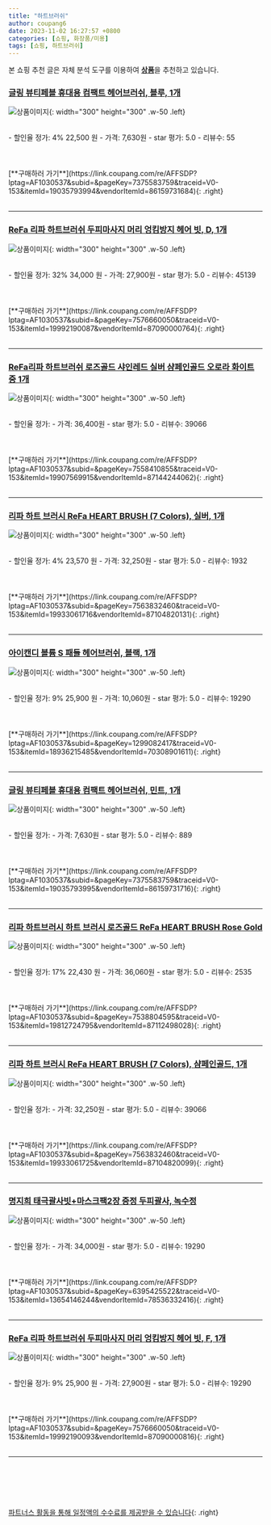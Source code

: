 ```yaml
---
title: "하트브러쉬"
author: coupang6
date: 2023-11-02 16:27:57 +0800
categories: [쇼핑, 화장품/미용]
tags: [쇼핑, 하트브러쉬]
---
```


본 쇼핑 추천 글은 자체 분석 도구를 이용하여 [**상품**](https://link.coupang.com/a/bao1ui)을 추천하고 있습니다.

### [글링 뷰티페블 휴대용 컴팩트 헤어브러쉬, 블루, 1개](https://link.coupang.com/re/AFFSDP?lptag=AF1030537&subid=&pageKey=7375583759&traceid=V0-153&itemId=19035793994&vendorItemId=86159731684)

![상품이미지](https://thumbnail6.coupangcdn.com/thumbnails/remote/230x230ex/image/retail/images/3866563229303330-87b4fe18-015c-4dfd-92ed-c422008d5794.jpg){: width="300" height="300" .w-50 .left}


<br>
- 할인율 정가: 4%  22,500   원
- 가격: 7,630원
- star 평가: 5.0
- 리뷰수: 55
<br>
<br>
<br>
<br>
[**구매하러 가기**](https://link.coupang.com/re/AFFSDP?lptag=AF1030537&subid=&pageKey=7375583759&traceid=V0-153&itemId=19035793994&vendorItemId=86159731684){: .right}
<br>
<br>

---

### [ReFa 리파 하트브러쉬 두피마사지 머리 엉킴방지 헤어 빗, D, 1개](https://link.coupang.com/re/AFFSDP?lptag=AF1030537&subid=&pageKey=7576660050&traceid=V0-153&itemId=19992190087&vendorItemId=87090000764)

![상품이미지](https://thumbnail8.coupangcdn.com/thumbnails/remote/230x230ex/image/vendor_inventory/cda4/b3fcbede28eda8d1a52fd7cfbbb3b3b714fd6408b5b5e06010480bb38a2a.jpg){: width="300" height="300" .w-50 .left}


<br>
- 할인율 정가: 32%  34,000   원
- 가격: 27,900원
- star 평가: 5.0
- 리뷰수: 45139
<br>
<br>
<br>
<br>
[**구매하러 가기**](https://link.coupang.com/re/AFFSDP?lptag=AF1030537&subid=&pageKey=7576660050&traceid=V0-153&itemId=19992190087&vendorItemId=87090000764){: .right}
<br>
<br>

---

### [ReFa리파 하트브러쉬 로즈골드 샤인레드 실버 샴페인골드 오로라 화이트 중 1개](https://link.coupang.com/re/AFFSDP?lptag=AF1030537&subid=&pageKey=7558410855&traceid=V0-153&itemId=19907569915&vendorItemId=87144244062)

![상품이미지](https://thumbnail6.coupangcdn.com/thumbnails/remote/230x230ex/image/vendor_inventory/d747/d98f7458e04def1b797581f33c105c57cd0517df0678cb45c2cc9d5f88f8.png){: width="300" height="300" .w-50 .left}


<br>
- 할인율 정가: 
- 가격: 36,400원
- star 평가: 5.0
- 리뷰수: 39066
<br>
<br>
<br>
<br>
[**구매하러 가기**](https://link.coupang.com/re/AFFSDP?lptag=AF1030537&subid=&pageKey=7558410855&traceid=V0-153&itemId=19907569915&vendorItemId=87144244062){: .right}
<br>
<br>

---

### [리파 하트 브러시 ReFa HEART BRUSH (7 Colors), 실버, 1개](https://link.coupang.com/re/AFFSDP?lptag=AF1030537&subid=&pageKey=7563832460&traceid=V0-153&itemId=19933061716&vendorItemId=87104820131)

![상품이미지](https://thumbnail10.coupangcdn.com/thumbnails/remote/230x230ex/image/vendor_inventory/d112/3e122390e6b30a510b0886b47c4ee7dfa10acb884c71daf4e6972520ad2b.png){: width="300" height="300" .w-50 .left}


<br>
- 할인율 정가: 4%  23,570   원
- 가격: 32,250원
- star 평가: 5.0
- 리뷰수: 1932
<br>
<br>
<br>
<br>
[**구매하러 가기**](https://link.coupang.com/re/AFFSDP?lptag=AF1030537&subid=&pageKey=7563832460&traceid=V0-153&itemId=19933061716&vendorItemId=87104820131){: .right}
<br>
<br>

---

### [아이캔디 볼륨 S 패들 헤어브러쉬, 블랙, 1개](https://link.coupang.com/re/AFFSDP?lptag=AF1030537&subid=&pageKey=1299082417&traceid=V0-153&itemId=18936215485&vendorItemId=70308901611)

![상품이미지](https://thumbnail7.coupangcdn.com/thumbnails/remote/230x230ex/image/retail/images/3223612225295779-da9a3dd3-efcc-4dba-bff3-454ceb363bd0.jpg){: width="300" height="300" .w-50 .left}


<br>
- 할인율 정가: 9%  25,900   원
- 가격: 10,060원
- star 평가: 5.0
- 리뷰수: 19290
<br>
<br>
<br>
<br>
[**구매하러 가기**](https://link.coupang.com/re/AFFSDP?lptag=AF1030537&subid=&pageKey=1299082417&traceid=V0-153&itemId=18936215485&vendorItemId=70308901611){: .right}
<br>
<br>

---

### [글링 뷰티페블 휴대용 컴팩트 헤어브러쉬, 민트, 1개](https://link.coupang.com/re/AFFSDP?lptag=AF1030537&subid=&pageKey=7375583759&traceid=V0-153&itemId=19035793995&vendorItemId=86159731716)

![상품이미지](https://thumbnail6.coupangcdn.com/thumbnails/remote/230x230ex/image/retail/images/581746315595456-945178bb-70a7-4a03-bad5-77eeca11fa38.jpg){: width="300" height="300" .w-50 .left}


<br>
- 할인율 정가: 
- 가격: 7,630원
- star 평가: 5.0
- 리뷰수: 889
<br>
<br>
<br>
<br>
[**구매하러 가기**](https://link.coupang.com/re/AFFSDP?lptag=AF1030537&subid=&pageKey=7375583759&traceid=V0-153&itemId=19035793995&vendorItemId=86159731716){: .right}
<br>
<br>

---

### [리파 하트브러시 하트 브러시 로즈골드 ReFa HEART BRUSH Rose Gold](https://link.coupang.com/re/AFFSDP?lptag=AF1030537&subid=&pageKey=7538804595&traceid=V0-153&itemId=19812724795&vendorItemId=87112498028)

![상품이미지](https://thumbnail6.coupangcdn.com/thumbnails/remote/230x230ex/image/vendor_inventory/df87/d400b78959d7795c76424adfbbd6056d54117b31e3231bb85c23bbdea076.png){: width="300" height="300" .w-50 .left}


<br>
- 할인율 정가: 17%  22,430   원
- 가격: 36,060원
- star 평가: 5.0
- 리뷰수: 2535
<br>
<br>
<br>
<br>
[**구매하러 가기**](https://link.coupang.com/re/AFFSDP?lptag=AF1030537&subid=&pageKey=7538804595&traceid=V0-153&itemId=19812724795&vendorItemId=87112498028){: .right}
<br>
<br>

---

### [리파 하트 브러시 ReFa HEART BRUSH (7 Colors), 샴페인골드, 1개](https://link.coupang.com/re/AFFSDP?lptag=AF1030537&subid=&pageKey=7563832460&traceid=V0-153&itemId=19933061725&vendorItemId=87104820099)

![상품이미지](https://thumbnail10.coupangcdn.com/thumbnails/remote/230x230ex/image/vendor_inventory/d112/3e122390e6b30a510b0886b47c4ee7dfa10acb884c71daf4e6972520ad2b.png){: width="300" height="300" .w-50 .left}


<br>
- 할인율 정가: 
- 가격: 32,250원
- star 평가: 5.0
- 리뷰수: 39066
<br>
<br>
<br>
<br>
[**구매하러 가기**](https://link.coupang.com/re/AFFSDP?lptag=AF1030537&subid=&pageKey=7563832460&traceid=V0-153&itemId=19933061725&vendorItemId=87104820099){: .right}
<br>
<br>

---

### [명지희 태극괄사빗+마스크팩2장 증정 두피괄사, 녹수정](https://link.coupang.com/re/AFFSDP?lptag=AF1030537&subid=&pageKey=6395425522&traceid=V0-153&itemId=13654146244&vendorItemId=78536332416)

![상품이미지](https://thumbnail6.coupangcdn.com/thumbnails/remote/230x230ex/image/vendor_inventory/5511/e78f593bc0e13736be4d3b9db6c7c20d253c77e260ce25157685aad6b7e8.jpg){: width="300" height="300" .w-50 .left}


<br>
- 할인율 정가: 
- 가격: 34,000원
- star 평가: 5.0
- 리뷰수: 19290
<br>
<br>
<br>
<br>
[**구매하러 가기**](https://link.coupang.com/re/AFFSDP?lptag=AF1030537&subid=&pageKey=6395425522&traceid=V0-153&itemId=13654146244&vendorItemId=78536332416){: .right}
<br>
<br>

---

### [ReFa 리파 하트브러쉬 두피마사지 머리 엉킴방지 헤어 빗, F, 1개](https://link.coupang.com/re/AFFSDP?lptag=AF1030537&subid=&pageKey=7576660050&traceid=V0-153&itemId=19992190093&vendorItemId=87090000816)

![상품이미지](https://thumbnail10.coupangcdn.com/thumbnails/remote/230x230ex/image/vendor_inventory/1857/7b3a396311e792a6979a02a4329ba501b403f90631e8791430b8e39dcbf0.jpg){: width="300" height="300" .w-50 .left}


<br>
- 할인율 정가: 9%  25,900   원
- 가격: 27,900원
- star 평가: 5.0
- 리뷰수: 19290
<br>
<br>
<br>
<br>
[**구매하러 가기**](https://link.coupang.com/re/AFFSDP?lptag=AF1030537&subid=&pageKey=7576660050&traceid=V0-153&itemId=19992190093&vendorItemId=87090000816){: .right}
<br>
<br>

---
<br><br><br><br><br> [파트너스 활동을 통해 일정액의 수수료를 제공받을 수 있습니다](https://link.coupang.com/a/bao1ui){: .right}